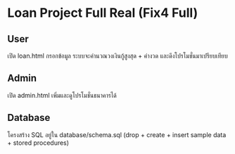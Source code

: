# Loan Project Full Real (Fix4 Full)

## User
เปิด loan.html กรอกข้อมูล ระบบจะคำนวณวงเงินกู้สูงสุด + ค่างวด และดึงโปรโมชั่นมาเปรียบเทียบ

## Admin
เปิด admin.html เพิ่มและดูโปรโมชั่นธนาคารได้

## Database
โครงสร้าง SQL อยู่ใน database/schema.sql (drop + create + insert sample data + stored procedures)

